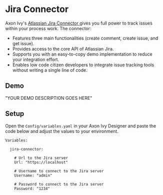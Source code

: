 # Jira Connector

Axon Ivy's [Atlassian Jira Connector ](https://www.atlassian.com/software/jira) gives you full power to track issues within your process work. The connector:

- Features three main functionalities (create comment, create issue, and get issue).
- Provides access to the core API of Atlassian Jira.
- Supports you with an easy-to-copy demo implementation to reduce your integration effort.
- Enables low code citizen developers to integrate issue tracking tools without writing a single line of code.

## Demo

"YOUR DEMO DESCRIPTION GOES HERE"

## Setup

Open the `Config/variables.yaml` in your Axon Ivy Designer and paste the
code below and adjust the values to your environment.

```
Variables:

  jira-connector:
  
    # Url to the Jira server
    Url: "https://localhost"

    # Username to connect to the Jira server
    Username: "admin"

    # Password to connect to the Jira server
    Password: "1234"
```
